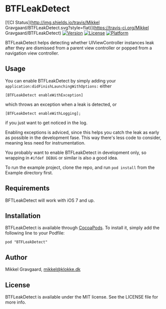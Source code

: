 # BTFLeakDetect

[![CI Status](http://img.shields.io/travis/Mikkel Gravgaard/BTFLeakDetect.svg?style=flat)](https://travis-ci.org/Mikkel Gravgaard/BTFLeakDetect)
[![Version](https://img.shields.io/cocoapods/v/BTFLeakDetect.svg?style=flat)](http://cocoadocs.org/docsets/BTFLeakDetect)
[![License](https://img.shields.io/cocoapods/l/BTFLeakDetect.svg?style=flat)](http://cocoadocs.org/docsets/BTFLeakDetect)
[![Platform](https://img.shields.io/cocoapods/p/BTFLeakDetect.svg?style=flat)](http://cocoadocs.org/docsets/BTFLeakDetect)

BTFLeakDetect helps detecting whether UIViewController instances leak after they are dismissed from a parent view controller or popped from a navigation view controller.

## Usage

You can enable BTFLeakDetect by simply adding your `application:didFinishLaunchingWithOptions:`  either

```
[BTFLeakDetect enableWithException]
```

which throws an exception when a leak is detected, or 

```
[BTFLeakDetect enableWithLogging];
```

if you just want to get noticed in the log.

Enabling exceptions is adviced, since this helps you catch the leak as early as possible in the development fase. This way there's less code to consider, meaning less need for instrumentation.

You probably want to enable BTFLeakDetect in development only, so wrapping in `#ifdef DEBUG` or similar is also a good idea.

To run the example project, clone the repo, and run `pod install` from the Example directory first.

## Requirements

BFTLeakDetect will work with iOS 7 and up. 

## Installation

BTFLeakDetect is available through [CocoaPods](http://cocoapods.org). To install
it, simply add the following line to your Podfile:

    pod "BTFLeakDetect"

## Author

Mikkel Gravgaard, mikkel@klokke.dk

## License

BTFLeakDetect is available under the MIT license. See the LICENSE file for more info.

